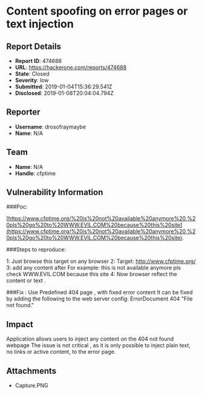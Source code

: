 # Content spoofing on error pages or text injection

## Report Details
- **Report ID**: 474688
- **URL**: https://hackerone.com/reports/474688
- **State**: Closed
- **Severity**: low
- **Submitted**: 2019-01-04T15:36:29.541Z
- **Disclosed**: 2019-01-08T20:04:04.794Z

## Reporter
- **Username**: drosofraymaybe
- **Name**: N/A

## Team
- **Name**: N/A
- **Handle**: cfptime

## Vulnerability Information
###Poc:

[https://www.cfptime.org/%20is%20not%20available%20anymore%20,%20pls%20go%20to%20WWW.EVIL.COM%20because%20this%20site](https://www.cfptime.org/%20is%20not%20available%20anymore%20,%20pls%20go%20to%20WWW.EVIL.COM%20because%20this%20site).

###Steps to reproduce:

1: Just browse this target on any browser 
2: Target: http://www.cfptime.org/
3: add any content after For example: this is not available anymore pls check WWW.EVIL.COM because this site
4: Now browser reflect the content or text .

###Fix :
Use Predefined 404 page , with fixed error content 
It can be fixed by adding the following to the web server config:
ErrorDocument 404 "File not found."

## Impact

Application allows users to inject any content on the 404 not found webpage
The issue is not critical , as it is only possible to inject plain text, no links or active content, to the error page.

## Attachments
- Capture.PNG
